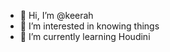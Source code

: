 - 👋 Hi, I’m @keerah
- 👀 I’m interested in knowing things 
- 🌱 I’m currently learning Houdini

<!---
keerah/keerah is a ✨ special ✨ repository because its `README.md` (this file) appears on your GitHub profile.
You can click the Preview link to take a look at your changes.
--->
